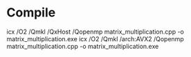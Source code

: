 # Compile
icx /O2 /Qmkl /QxHost /Qopenmp matrix_multiplication.cpp -o matrix_multiplication.exe
icx /O2 /Qmkl /arch:AVX2 /Qopenmp matrix_multiplication.cpp -o matrix_multiplication.exe